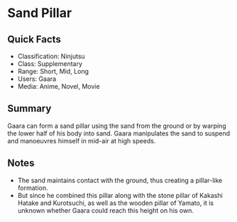 # Sand Pillar

## Quick Facts
- Classification: Ninjutsu
- Class: Supplementary
- Range: Short, Mid, Long
- Users: Gaara
- Media: Anime, Novel, Movie

## Summary
Gaara can form a sand pillar using the sand from the ground or by warping the lower half of his body into sand. Gaara manipulates the sand to suspend and manoeuvres himself in mid-air at high speeds.

## Notes
- The sand maintains contact with the ground, thus creating a pillar-like formation.
- But since he combined this pillar along with the stone pillar of Kakashi Hatake and Kurotsuchi, as well as the wooden pillar of Yamato, it is unknown whether Gaara could reach this height on his own.
